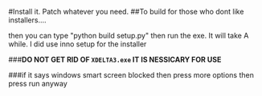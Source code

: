 #Install it. Patch whatever you need.
##To build for those who dont like installers....

then you can type "python build setup.py" then run the exe. It will take A while. I did use inno setup for the installer

###**DO NOT GET RID OF `XDELTA3.exe` IT IS NESSICARY FOR USE**

###if it says windows smart screen blocked then press more options then press run anyway
